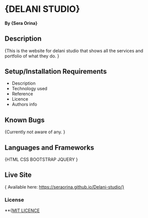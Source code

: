 # {DELANI STUDIO}
#### By **{Sera Orina}**
## Description
{This is the website for delani studio that shows all the services and portfolio of what they do. }
## Setup/Installation Requirements
* Description
* Technology used
* Reference
* Licence
* Authors info
## Known Bugs
{Currently not aware of any. }
## Languages and Frameworks
{HTML 
CSS
BOOTSTRAP
JQUERY
}
## Live Site 
{ Available here: https://seraorina.github.io/Delani-studio/}
### License
 **{<a href="https://choosealicense.com/licenses/mit/">MIT LICENCE</a>
  
